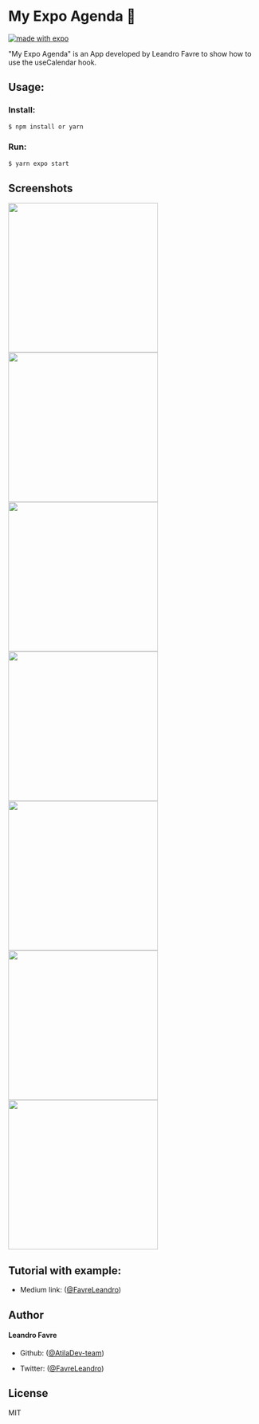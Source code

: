 # My Expo Agenda 🚀

[![made with expo](https://img.shields.io/badge/MADE%20WITH%20EXPO-000.svg?style=for-the-badge&logo=expo&labelColor=4630eb&logoWidth=20)](https://github.com/expo/expo)

"My Expo Agenda" is an App developed by Leandro Favre to show how to use the useCalendar hook.

## Usage:

### Install:

```sh
$ npm install or yarn
```

### Run:

```sh
$ yarn expo start
```

## Screenshots

<p float="left">
  <img src="https://github.com/AtilaDev-team/my-expo-agenda/blob/main/screenshots/pic01.png" width="300">
  <img src="https://github.com/AtilaDev-team/my-expo-agenda/blob/main/screenshots/pic02.png" width="300">
  <img src="https://github.com/AtilaDev-team/my-expo-agenda/blob/main/screenshots/pic03.png" width="300">
  <img src="https://github.com/AtilaDev-team/my-expo-agenda/blob/main/screenshots/pic04.png" width="300">
  <img src="https://github.com/AtilaDev-team/my-expo-agenda/blob/main/screenshots/pic05.png" width="300">
  <img src="https://github.com/AtilaDev-team/my-expo-agenda/blob/main/screenshots/pic06.png" width="300">
  <img src="https://github.com/AtilaDev-team/my-expo-agenda/blob/main/screenshots/pic07.png" width="300">
</p>

## Tutorial with example:

- Medium link: ([@FavreLeandro](https://medium.com/@FavreLeandro/how-to-use-usecalendar-hook-for-expo-and-react-native-a1d2bcc3aa1c))

## Author

#### Leandro Favre

- Github: ([@AtilaDev-team](https://github.com/AtilaDev-team))

- Twitter: ([@FavreLeandro](https://twitter.com/FavreLeandro))

## License

MIT
